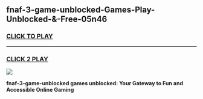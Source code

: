 
## fnaf-3-game-unblocked-Games-Play-Unblocked-&-Free-05n46
<h3>
<a href="https://premium76.site?title=fnaf-3-game-unblocked&ref=24A">CLICK TO PLAY</a></h3>
<hr>

<h3>
<a href="https://premium76.site?title=fnaf-3-game-unblocked&ref=24A">CLICK 2 PLAY</a>
  
</h3>

<a href="https://premium76.site?title=fnaf-3-game-unblocked&ref=24A"><img src="https://clearcache.store/games.png"></a>


**fnaf-3-game-unblocked games unblocked: Your Gateway to Fun and Accessible Online Gaming**
